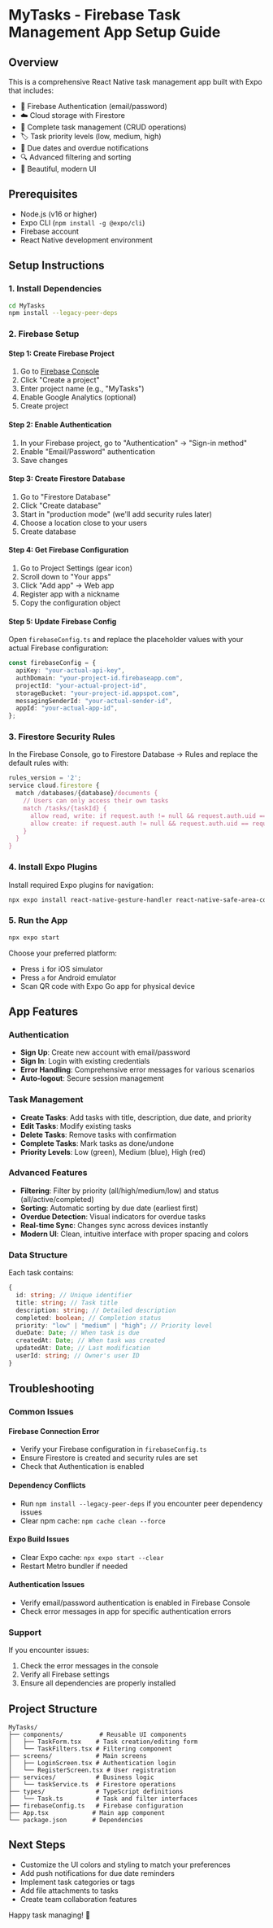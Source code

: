 # MyTasks - Firebase Task Management App Setup Guide

## Overview

This is a comprehensive React Native task management app built with Expo that includes:

- 🔐 Firebase Authentication (email/password)
- ☁️ Cloud storage with Firestore
- 📝 Complete task management (CRUD operations)
- 🏷️ Task priority levels (low, medium, high)
- 📅 Due dates and overdue notifications
- 🔍 Advanced filtering and sorting
- 📱 Beautiful, modern UI

## Prerequisites

- Node.js (v16 or higher)
- Expo CLI (`npm install -g @expo/cli`)
- Firebase account
- React Native development environment

## Setup Instructions

### 1. Install Dependencies

```bash
cd MyTasks
npm install --legacy-peer-deps
```

### 2. Firebase Setup

#### Step 1: Create Firebase Project

1. Go to [Firebase Console](https://console.firebase.google.com/)
2. Click "Create a project"
3. Enter project name (e.g., "MyTasks")
4. Enable Google Analytics (optional)
5. Create project

#### Step 2: Enable Authentication

1. In your Firebase project, go to "Authentication" → "Sign-in method"
2. Enable "Email/Password" authentication
3. Save changes

#### Step 3: Create Firestore Database

1. Go to "Firestore Database"
2. Click "Create database"
3. Start in "production mode" (we'll add security rules later)
4. Choose a location close to your users
5. Create database

#### Step 4: Get Firebase Configuration

1. Go to Project Settings (gear icon)
2. Scroll down to "Your apps"
3. Click "Add app" → Web app
4. Register app with a nickname
5. Copy the configuration object

#### Step 5: Update Firebase Config

Open `firebaseConfig.ts` and replace the placeholder values with your actual Firebase configuration:

```typescript
const firebaseConfig = {
  apiKey: "your-actual-api-key",
  authDomain: "your-project-id.firebaseapp.com",
  projectId: "your-actual-project-id",
  storageBucket: "your-project-id.appspot.com",
  messagingSenderId: "your-actual-sender-id",
  appId: "your-actual-app-id",
};
```

### 3. Firestore Security Rules

In the Firebase Console, go to Firestore Database → Rules and replace the default rules with:

```javascript
rules_version = '2';
service cloud.firestore {
  match /databases/{database}/documents {
    // Users can only access their own tasks
    match /tasks/{taskId} {
      allow read, write: if request.auth != null && request.auth.uid == resource.data.userId;
      allow create: if request.auth != null && request.auth.uid == request.resource.data.userId;
    }
  }
}
```

### 4. Install Expo Plugins

Install required Expo plugins for navigation:

```bash
npx expo install react-native-gesture-handler react-native-safe-area-context react-native-screens
```

### 5. Run the App

```bash
npx expo start
```

Choose your preferred platform:

- Press `i` for iOS simulator
- Press `a` for Android emulator
- Scan QR code with Expo Go app for physical device

## App Features

### Authentication

- **Sign Up**: Create new account with email/password
- **Sign In**: Login with existing credentials
- **Error Handling**: Comprehensive error messages for various scenarios
- **Auto-logout**: Secure session management

### Task Management

- **Create Tasks**: Add tasks with title, description, due date, and priority
- **Edit Tasks**: Modify existing tasks
- **Delete Tasks**: Remove tasks with confirmation
- **Complete Tasks**: Mark tasks as done/undone
- **Priority Levels**: Low (green), Medium (blue), High (red)

### Advanced Features

- **Filtering**: Filter by priority (all/high/medium/low) and status (all/active/completed)
- **Sorting**: Automatic sorting by due date (earliest first)
- **Overdue Detection**: Visual indicators for overdue tasks
- **Real-time Sync**: Changes sync across devices instantly
- **Modern UI**: Clean, intuitive interface with proper spacing and colors

### Data Structure

Each task contains:

```typescript
{
  id: string; // Unique identifier
  title: string; // Task title
  description: string; // Detailed description
  completed: boolean; // Completion status
  priority: "low" | "medium" | "high"; // Priority level
  dueDate: Date; // When task is due
  createdAt: Date; // When task was created
  updatedAt: Date; // Last modification
  userId: string; // Owner's user ID
}
```

## Troubleshooting

### Common Issues

#### Firebase Connection Error

- Verify your Firebase configuration in `firebaseConfig.ts`
- Ensure Firestore is created and security rules are set
- Check that Authentication is enabled

#### Dependency Conflicts

- Run `npm install --legacy-peer-deps` if you encounter peer dependency issues
- Clear npm cache: `npm cache clean --force`

#### Expo Build Issues

- Clear Expo cache: `npx expo start --clear`
- Restart Metro bundler if needed

#### Authentication Issues

- Verify email/password authentication is enabled in Firebase Console
- Check error messages in app for specific authentication errors

### Support

If you encounter issues:

1. Check the error messages in the console
2. Verify all Firebase settings
3. Ensure all dependencies are properly installed

## Project Structure

```
MyTasks/
├── components/          # Reusable UI components
│   ├── TaskForm.tsx    # Task creation/editing form
│   └── TaskFilters.tsx # Filtering component
├── screens/            # Main screens
│   ├── LoginScreen.tsx # Authentication login
│   └── RegisterScreen.tsx # User registration
├── services/           # Business logic
│   └── taskService.ts  # Firestore operations
├── types/              # TypeScript definitions
│   └── Task.ts         # Task and filter interfaces
├── firebaseConfig.ts   # Firebase configuration
├── App.tsx            # Main app component
└── package.json       # Dependencies
```

## Next Steps

- Customize the UI colors and styling to match your preferences
- Add push notifications for due date reminders
- Implement task categories or tags
- Add file attachments to tasks
- Create team collaboration features

Happy task managing! 🚀

